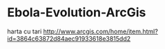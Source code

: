 Ebola-Evolution-ArcGis
======================

harta cu tari
http://www.arcgis.com/home/item.html?id=3864c63872d84aec91933618e3815dd2
